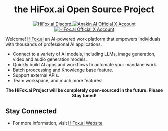 <h1 align="center">the HiFox.ai Open Source Project</h1>

<p align="center">
    <a href="https://discord.gg/bu5Qs7xT4D">
      <img alt="HiFox.ai Discord" src="https://img.shields.io/badge/Discord-7289DA?style=for-the-badge&logo=discord&logoColor=white" align="center" />
    </a>
    <a href="https://x.com/AnakinAiHQ">
        <img alt="Anakin AI Official X Account" src="https://img.shields.io/badge/Twitter-1DA1F2?style=for-the-badge&logo=twitter&logoColor=white" alt='Anakin AI Official X Account' align="center" />
    </a>
    <a href="https://www.linkedin.com/company/anakin-ai">
        <img alt="HiFox.ai Official X Account" src="https://img.shields.io/badge/linkedin-%230077B5.svg?style=for-the-badge&logo=linkedin&logoColor=white" alt='Linkedin' align="center" />
    </a>
</p>

Welcome! [HiFox.ai](https://hifox.ai?ref=github) an AI-powered work platform that empowers individuals with thousands of professional AI applications.

- Connect to a variety of AI models, including LLMs, image generation, video and audio generation models.
- Quickly build AI apps and workflows to automate your mandane work.
- Batch proecessing and Knowledge base feature.
- Support external APIs.
- Team workspace, and much more features!

<p align="center"><b>The HiFox.ai Project will be completely open-sourced in the future. Please Stay tuned!</b></p>

## Stay Connected

* For more information, visit [HiFox.ai Website](https://hifox.ai?ref=github)
